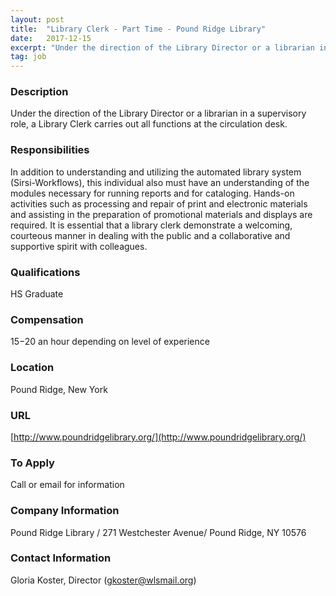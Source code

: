 ```yaml
---
layout: post
title:  "Library Clerk - Part Time - Pound Ridge Library"
date:   2017-12-15
excerpt: "Under the direction of the Library Director or a librarian in a supervisory role, a Library Clerk carries out all functions at the circulation desk."
tag: job
---
```


### Description   

Under the direction of the Library Director or a librarian in a supervisory role, a Library Clerk carries out all functions at the circulation desk.


### Responsibilities   

 In addition to understanding and utilizing the automated library system (Sirsi-Workflows), this individual also must have an understanding of the modules necessary for running reports and for cataloging. Hands-on activities such as processing and repair of print and electronic materials and assisting in the preparation of promotional materials and displays are required. It is essential that a library clerk demonstrate a welcoming, courteous manner in dealing with the public and a collaborative and supportive spirit with colleagues. 


### Qualifications   

HS Graduate


### Compensation   

$15-$20 an hour depending on level of experience


### Location   

Pound Ridge, New York


### URL   

[http://www.poundridgelibrary.org/](http://www.poundridgelibrary.org/)

### To Apply   

Call or email for information


### Company Information   

Pound Ridge Library / 271 Westchester Avenue/ Pound Ridge, NY 10576


### Contact Information   

Gloria Koster, Director (gkoster@wlsmail.org)

